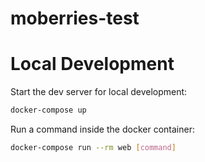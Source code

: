 # moberries-test

# Local Development

Start the dev server for local development:
```bash
docker-compose up
```

Run a command inside the docker container:

```bash
docker-compose run --rm web [command]
```
